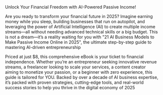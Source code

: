 Unlock Your Financial Freedom with AI-Powered Passive Income!

Are you ready to transform your financial future in 2025? Imagine earning money while you sleep, building businesses that run on autopilot, and leveraging the power of Artificial Intelligence (AI) to create multiple income streams—all without needing advanced technical skills or a big budget. This is not a dream—it’s a reality waiting for you with "21 AI Business Models to Make Passive Income Online in 2025", the ultimate step-by-step guide to mastering AI-driven entrepreneurship

Priced at just $8, this comprehensive eBook is your ticket to financial independence. Whether you’re an entrepreneur seeking innovative revenue streams, a freelancer looking to scale your services, a content creator aiming to monetize your passion, or a beginner with zero experience, this guide is tailored for YOU. Backed by over a decade of AI business expertise, it’s packed with proven strategies, cutting-edge tools, and real-world success stories to help you thrive in the digital economy of 2025
